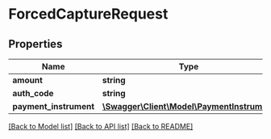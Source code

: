 # ForcedCaptureRequest

## Properties
Name | Type | Description | Notes
------------ | ------------- | ------------- | -------------
**amount** | **string** |  | 
**auth_code** | **string** |  | 
**payment_instrument** | [**\Swagger\Client\Model\PaymentInstrument**](PaymentInstrument.md) |  | 

[[Back to Model list]](../README.md#documentation-for-models) [[Back to API list]](../README.md#documentation-for-api-endpoints) [[Back to README]](../README.md)


